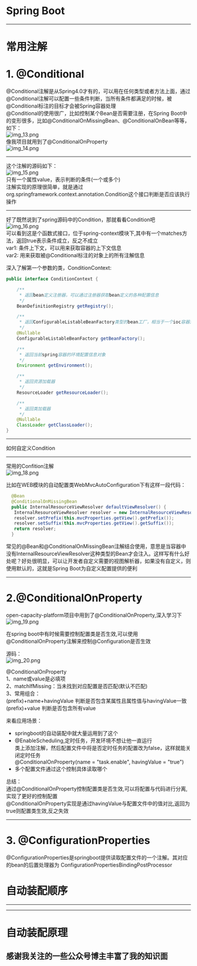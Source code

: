 # Spring Boot

----  

# 常用注解  
# 1. @Conditional     
@Conditional注解是从Spring4.0才有的，可以用在任何类型或者方法上面，通过@Conditional注解可以配置一些条件判断，当所有条件都满足的时候，被@Conditional标注的目标才会被Spring容器处理     
@Conditional的使用很广，比如控制某个Bean是否需要注册，在Spring Boot中的变形很多，比如@ConditionalOnMissingBean、@ConditionalOnBean等等，如下：    
![img_13.png](img_13.png)    
像我项目就用到了@ConditionalOnProperty   
![img_14.png](img_14.png)   

----

这个注解的源码如下：  
![img_15.png](img_15.png)    
只有一个属性value，表示判断的条件(一个或多个)   
注解实现的原理很简单，就是通过org.springframework.context.annotation.Condition这个接口判断是否应该执行操作      

----

好了既然说到了spring源码中的Condition，那就看看Condition吧    
![img_16.png](img_16.png)    
可以看到这是个函数式接口，位于spring-context模块下,其中有一个matches方法，返回true表示条件成立，反之不成立    
var1: 条件上下文，可以用来获取容器的上下文信息    
var2: 用来获取被@Conditional标注的对象上的所有注解信息       

深入了解第一个参数的类，ConditionContext:  
```java
public interface ConditionContext {

    /**
     * 返回bean定义注册器，可以通过注册器获取bean定义的各种配置信息
     */
    BeanDefinitionRegistry getRegistry();

    /**
     * 返回ConfigurableListableBeanFactory类型的bean工厂，相当于一个ioc容器对象
     */
    @Nullable
    ConfigurableListableBeanFactory getBeanFactory();

    /**
     * 返回当前spring容器的环境配置信息对象
     */
    Environment getEnvironment();

    /**
     * 返回资源加载器
     */
    ResourceLoader getResourceLoader();

    /**
     * 返回类加载器
     */
    @Nullable
    ClassLoader getClassLoader();
}
```

----  
如何自定义Condition   




----

常用的Confition注解   
![img_18.png](img_18.png)


比如在WEB模块的自动配置类WebMvcAutoConfiguration下有这样一段代码：   
```java
  @Bean
  @ConditionalOnMissingBean
  public InternalResourceViewResolver defaultViewResolver() {
   InternalResourceViewResolver resolver = new InternalResourceViewResolver();
   resolver.setPrefix(this.mvcProperties.getView().getPrefix());
   resolver.setSuffix(this.mvcProperties.getView().getSuffix());
   return resolver;
  }   
```
常见的@Bean和@ConditionalOnMissingBean注解结合使用，意思是当容器中没有InternalResourceViewResolver这种类型的Bean才会注入。这样写有什么好处呢？好处很明显，可以让开发者自定义需要的视图解析器，如果没有自定义，则使用默认的，这就是Spring Boot为自定义配置提供的便利   

----  

# 2.@ConditionalOnProperty  

open-capacity-platform项目中用到了@ConditionalOnProperty,深入学习下     
![img_19.png](img_19.png)     

在spring boot中有时候需要控制配置类是否生效,可以使用@ConditionalOnProperty注解来控制@Configuration是否生效   

源码：  
![img_20.png](img_20.png)    

@ConditionalOnProperty   
1、name或value是必填项    
2、matchIfMissing：当未找到对应配置是否匹配(默认不匹配)    
3、常用组合：   
(prefix)+name+havingValue 判断是否包含某属性且属性值与havingValue一致    
(prefix)+value 判断是否包含所有value   


来看应用场景：   
* springboot的自动装配中就大量运用到了这个    
* @EnableScheduling,定时任务，开发环境不想让他一直运行   
类上添加注解，然后配置文件中将是否定时任务的配置改为false，这样就能关闭定时任务     
@ConditionalOnProperty(name = "task.enable", havingValue = "true")   
* 多个配置文件通过这个控制具体读取哪个     

总结：  
通过@ConditionalOnProperty控制配置类是否生效,可以将配置与代码进行分离,实现了更好的控制配置    
@ConditionalOnProperty实现是通过havingValue与配置文件中的值对比,返回为true则配置类生效,反之失效       

----





# 3. @ConfigurationProperties   
@ConfigurationProperties是springboot提供读取配置文件的一个注解。其对应的bean的后置处理器为
ConfigurationPropertiesBindingPostProcessor   


# 自动装配顺序  



----
---- 
# 自动装配原理  



##  感谢我关注的一些公众号博主丰富了我的知识面   